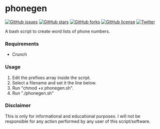 # phonegen

[![GitHub issues](https://img.shields.io/github/issues/thejordanprice/phonegen.svg)](https://github.com/thejordanprice/phonegen/issues)
[![GitHub stars](https://img.shields.io/github/stars/thejordanprice/phonegen.svg)](https://github.com/thejordanprice/phonegen/stargazers)
[![GitHub forks](https://img.shields.io/github/forks/thejordanprice/phonegen.svg)](https://github.com/thejordanprice/phonegen/network)
[![GitHub license](https://img.shields.io/github/license/thejordanprice/phonegen.svg)](https://github.com/thejordanprice/phonegen/blob/master/LICENSE)
[![Twitter](https://img.shields.io/twitter/url/https/github.com/thejordanprice/phonegen.svg?style=social)](https://twitter.com/intent/tweet?text=Wow:&url=https%3A%2F%2Fgithub.com%2Fthejordanprice%2Fphonegen)

A bash script to create word lists of phone numbers.

### Requirements

- Crunch

### Usage

1. Edit the prefixes array inside the script.
2. Select a filename and set it the line below.
3. Run "chmod +x phonegen.sh".
4. Run "./phonegen.sh"

### Disclaimer

This is only for informational and educational purposes. I will not be responsible for any action performed by any user of this script/software.
